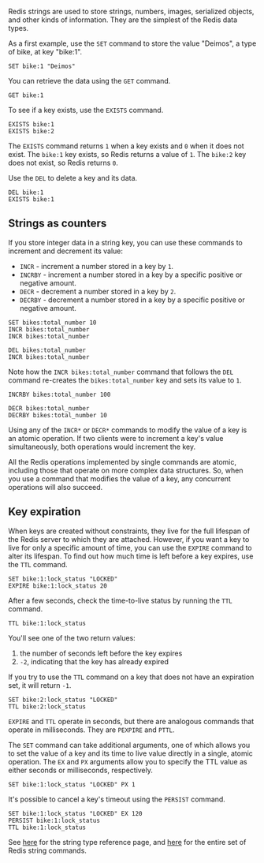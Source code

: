 Redis strings are used to store strings, numbers, images, serialized objects, and other kinds of information. They are the simplest of the Redis data types.

As a first example, use the `SET` command to store the value "Deimos", a type of bike, at key "bike:1".

```redis Create a new key
SET bike:1 "Deimos"
```

You can retrieve the data using the `GET` command.

```redis Retrieve the data
GET bike:1
```

To see if a key exists, use the `EXISTS` command.

```redis Do these keys exist?
EXISTS bike:1
EXISTS bike:2
```

The `EXISTS` command returns `1` when a key exists and `0` when it does not exist. The `bike:1` key exists, so Redis returns a value of `1`. The `bike:2` key does not exist, so Redis returns `0`.

Use the `DEL` to delete a key and its data.

```redis Delete bike:1
DEL bike:1
EXISTS bike:1
```

## Strings as counters

If you store integer data in a string key, you can use these commands to increment and decrement its value:

- `INCR` - increment a number stored in a key by `1`.
- `INCRBY` - increment a number stored in a key by a specific positive or negative amount.
- `DECR` - decrement a number stored in a key by `2`.
- `DECRBY` - decrement a number stored in a key by a specific positive or negative amount.

```redis INCR usage
SET bikes:total_number 10
INCR bikes:total_number
INCR bikes:total_number
```

```redis Use INCR to set a key to 1
DEL bikes:total_number
INCR bikes:total_number
```

Note how the `INCR bikes:total_number` command that follows the `DEL` command re-creates the `bikes:total_number` key and sets its value to `1`.

```redis INCRBY usage
INCRBY bikes:total_number 100
```

```redis DECR and DECRBY usage
DECR bikes:total_number
DECRBY bikes:total_number 10
```

Using any of the `INCR*` or `DECR*` commands to modify the value of a key is an atomic operation. If two clients were to increment a key's value simultaneously, both operations would increment the key.

All the Redis operations implemented by single commands are atomic, including those that operate on more complex data structures. So, when you use a command that modifies the value of a key, any concurrent operations will also succeed.

## Key expiration

When keys are created without constraints, they live for the full lifespan of the Redis server to which they are attached. However, if you want a key to live for only a specific amount of time, you can use the `EXPIRE` command to alter its lifespan. To find out how much time is left before a key expires, use the `TTL` command.

```redis EXPIRE usage
SET bike:1:lock_status "LOCKED"
EXPIRE bike:1:lock_status 20
```

After a few seconds, check the time-to-live status by running the `TTL` command.

```redis Check the bike:1:lock_status key
TTL bike:1:lock_status
```

You'll see one of the two return values:

1. the number of seconds left before the key expires
2. `-2`, indicating that the key has already expired

If you try to use the `TTL` command on a key that does not have an expiration set, it will return `-1`.

```redis TTL on a non-expiring key
SET bike:2:lock_status "LOCKED"
TTL bike:2:lock_status
```

`EXPIRE` and `TTL` operate in seconds, but there are analogous commands that operate in milliseconds. They are `PEXPIRE` and `PTTL`.

The `SET` command can take additional arguments, one of which allows you to set the value of a key and its time to live value directly in a single, atomic operation. The `EX` and `PX` arguments allow you to specify the TTL value as either seconds or milliseconds, respectively.

```redis SET with time to live
SET bike:1:lock_status "LOCKED" PX 1
```

It's possible to cancel a key's timeout using the `PERSIST` command.

```redis PERSIST usage
SET bike:1:lock_status "LOCKED" EX 120
PERSIST bike:1:lock_status
TTL bike:1:lock_status
```

See [here](https://redis.io/docs/data-types/strings) for the string type reference page, and [here](https://redis.io/commands/?group=string) for the entire set of Redis string commands.
